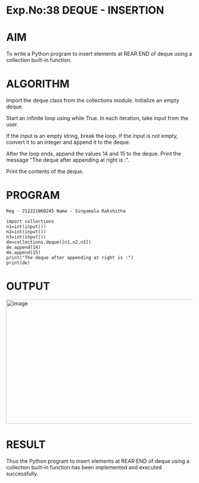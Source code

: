 # Exp.No:38 DEQUE - INSERTION
# AIM
To write a Python program to insert elements at REAR END of deque using a collection built-in function.

# ALGORITHM
Import the deque class from the collections module. Initialize an empty deque.

Start an infinite loop using while True. In each iteration, take input from the user.

If the input is an empty string, break the loop. If the input is not empty, convert it to an integer and append it to the deque.

After the loop ends, append the values 14 and 15 to the deque. Print the message "The deque after appending at right is :".

Print the contents of the deque.

# PROGRAM
~~~
Reg - 212222060245 Name - Singamala Rakshitha

import collections
n1=int(input())
n2=int(input())
n3=int(input())
de=collections.deque([n1,n2,n3])
de.append(14)
de.append(15)
print("The deque after appending at right is :")
print(de)
~~~

# OUTPUT
<img width="1207" height="336" alt="image" src="https://github.com/user-attachments/assets/308a6c8e-dd8b-4e7c-aea7-fd3c1579eb53" />

# RESULT
Thus the Python program to insert elements at REAR END of deque using a collection built-in function has been implemented and executed successfully.
